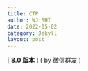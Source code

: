 ```yaml
---
title: CTP
author: WJ SHI
date: 2022-05-02
category: Jekyll
layout: post
---
```




[ **8.0 版本** ]    ( by 微信群友 ) 

<img src="https://www.nextstepone.ltd/mff/images/ctp1.jpg" alt="" referrerpolicy="no-referrer">





